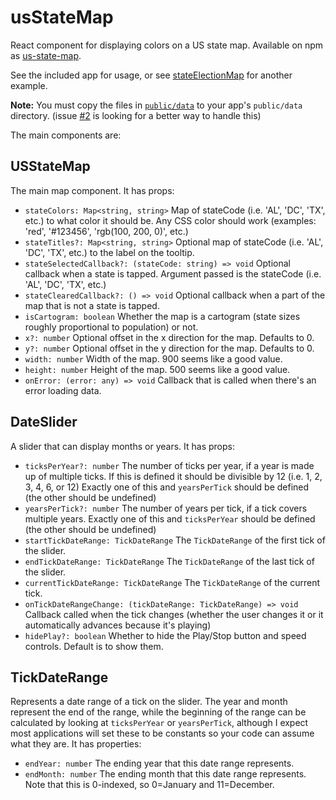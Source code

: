 # usStateMap
React component for displaying colors on a US state map. Available on npm as [us-state-map](https://www.npmjs.com/package/us-state-map).

See the included app for usage, or see [stateElectionMap](https://github.com/gregstoll/stateElectionMap) for another example.

**Note:** You must copy the files in [`public/data`](https://github.com/gregstoll/usStateMap/tree/master/public/data) to your app's `public/data` directory.  (issue [#2](https://github.com/gregstoll/usStateMap/issues/2) is looking for a better way to handle this)

The main components are:

## USStateMap
The main map component.  It has props:
  - `stateColors: Map<string, string>`
     Map of stateCode (i.e. 'AL', 'DC', 'TX', etc.) to what color it should be.
     Any CSS color should work (examples: 'red', '#123456', 'rgb(100, 200, 0)', etc.)
  - `stateTitles?: Map<string, string>`
     Optional map of stateCode (i.e. 'AL', 'DC', 'TX', etc.) to the label on the tooltip.
  - `stateSelectedCallback?: (stateCode: string) => void`
     Optional callback when a state is tapped.  Argument passed is the stateCode (i.e. 'AL', 'DC', 'TX', etc.)
  - `stateClearedCallback?: () => void`
     Optional callback when a part of the map that is not a state is tapped.
  - `isCartogram: boolean`
     Whether the map is a cartogram (state sizes roughly proportional to population) or not.
  - `x?: number`
     Optional offset in the x direction for the map. Defaults to 0.
  - `y?: number`
     Optional offset in the y direction for the map. Defaults to 0.
  - `width: number`
     Width of the map. 900 seems like a good value.
  - `height: number`
     Height of the map. 500 seems like a good value.
  - `onError: (error: any) => void`
     Callback that is called when there's an error loading data.

## DateSlider
A slider that can display months or years.  It has props:
  - `ticksPerYear?: number`
     The number of ticks per year, if a year is made up of multiple ticks.  If this
     is defined it should be divisible by 12 (i.e. 1, 2, 3, 4, 6, or 12)
     Exactly one of this and `yearsPerTick` should be defined (the other should be undefined)
  - `yearsPerTick?: number`
     The number of years per tick, if a tick covers multiple years.
     Exactly one of this and `ticksPerYear` should be defined (the other should be undefined)
  - `startTickDateRange: TickDateRange`
     The `TickDateRange` of the first tick of the slider.
  - `endTickDateRange: TickDateRange`
     The `TickDateRange` of the last tick of the slider.
  - `currentTickDateRange: TickDateRange`
     The `TickDateRange` of the current tick.
  - `onTickDateRangeChange: (tickDateRange: TickDateRange) => void`
     Callback called when the tick changes (whether the user changes it or
     it automatically advances because it's playing)
  - `hidePlay?: boolean`
     Whether to hide the Play/Stop button and speed controls.  Default
     is to show them.

## TickDateRange
Represents a date range of a tick on the slider.
The year and month represent the end of the range, while the beginning of the range can be calculated by looking at `ticksPerYear` or `yearsPerTick`, although I expect most applications will set these to be constants so your code can assume what they are.
It has properties:
  - `endYear: number`
     The ending year that this date range represents.
  - `endMonth: number`
     The ending month that this date range represents.
     Note that this is 0-indexed, so 0=January and 11=December.
